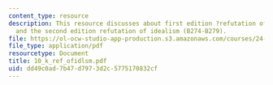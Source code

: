 ```yaml
---
content_type: resource
description: This resource discusses about first edition ?refutation of idealism?
  and the second edition refutation of idealism (B274-B279).
file: https://ol-ocw-studio-app-production.s3.amazonaws.com/courses/24-201-topics-in-the-history-of-philosophy-kant-fall-2005/dd49c0ad7b47d7973d2c5775170832cf_10_k_ref_ofidlsm.pdf
file_type: application/pdf
resourcetype: Document
title: 10_k_ref_ofidlsm.pdf
uid: dd49c0ad-7b47-d797-3d2c-5775170832cf
---
```

